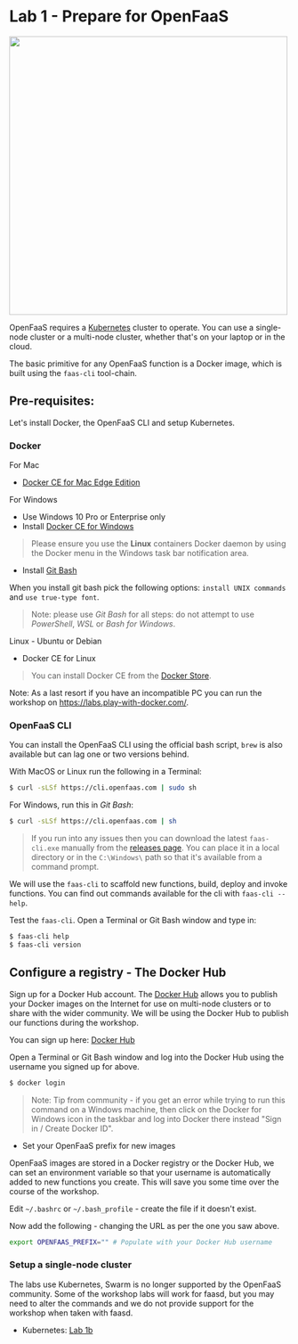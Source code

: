 # Lab 1 - Prepare for OpenFaaS

<img src="https://github.com/openfaas/media/raw/master/OpenFaaS_Magnet_3_1_png.png" width="500px"></img>

OpenFaaS requires a [Kubernetes](https://kubernetes.io) cluster to operate. You can use a single-node cluster or a multi-node cluster, whether that's on your laptop or in the cloud.

The basic primitive for any OpenFaaS function is a Docker image, which is built using the `faas-cli` tool-chain.

## Pre-requisites:

Let's install Docker, the OpenFaaS CLI and setup Kubernetes.

### Docker

For Mac

* [Docker CE for Mac Edge Edition](https://store.docker.com/editions/community/docker-ce-desktop-mac)

For Windows 

* Use Windows 10 Pro or Enterprise only
* Install [Docker CE for Windows](https://store.docker.com/editions/community/docker-ce-desktop-windows)

> Please ensure you use the **Linux** containers Docker daemon by using the Docker menu in the Windows task bar notification area.

* Install [Git Bash](https://git-scm.com/downloads)

When you install git bash pick the following options: `install UNIX commands` and `use true-type font`.

> Note: please use *Git Bash* for all steps: do not attempt to use *PowerShell*, *WSL* or *Bash for Windows*.

Linux - Ubuntu or Debian

* Docker CE for Linux

> You can install Docker CE from the [Docker Store](https://store.docker.com).

Note: As a last resort if you have an incompatible PC you can run the workshop on https://labs.play-with-docker.com/.

### OpenFaaS CLI

You can install the OpenFaaS CLI using the official bash script, `brew` is also available but can lag one or two versions behind.

With MacOS or Linux run the following in a Terminal:

```sh
$ curl -sLSf https://cli.openfaas.com | sudo sh
```

For Windows, run this in *Git Bash*:

```sh
$ curl -sLSf https://cli.openfaas.com | sh
```

> If you run into any issues then you can download the latest `faas-cli.exe` manually from the [releases page](https://github.com/openfaas/faas-cli/releases). You can place it in a local directory or in the `C:\Windows\` path so that it's available from a command prompt.

We will use the `faas-cli` to scaffold new functions, build, deploy and invoke functions. You can find out commands available for the cli with `faas-cli --help`.

Test the `faas-cli`. Open a Terminal or Git Bash window and type in:

```sh
$ faas-cli help
$ faas-cli version
```

## Configure a registry - The Docker Hub

Sign up for a Docker Hub account. The [Docker Hub](https://hub.docker.com) allows you to publish your Docker images on the Internet for use on multi-node clusters or to share with the wider community. We will be using the Docker Hub to publish our functions during the workshop.

You can sign up here: [Docker Hub](https://hub.docker.com)

Open a Terminal or Git Bash window and log into the Docker Hub using the username you signed up for above.

```sh
$ docker login
```

> Note: Tip from community - if you get an error while trying to run this command on a Windows machine, then click on the Docker for Windows icon in the taskbar and log into Docker there instead "Sign in / Create Docker ID".

* Set your OpenFaaS prefix for new images

OpenFaaS images are stored in a Docker registry or the Docker Hub, we can set an environment variable so that your username is automatically added to new functions you create. This will save you some time over the course of the workshop.

Edit `~/.bashrc` or `~/.bash_profile` - create the file if it doesn't exist.

Now add the following - changing the URL as per the one you saw above.

```sh
export OPENFAAS_PREFIX="" # Populate with your Docker Hub username
```

### Setup a single-node cluster

The labs use Kubernetes, Swarm is no longer supported by the OpenFaaS community. Some of the workshop labs will work for faasd, but you may need to alter the commands and we do not provide support for the workshop when taken with faasd.

* Kubernetes: [Lab 1b](./lab1b.md)
